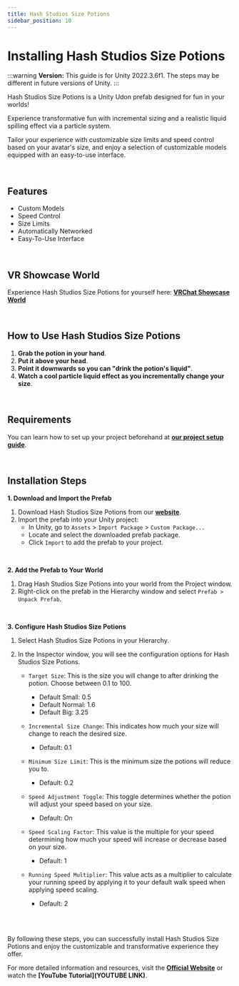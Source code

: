 ```yaml
---
title: Hash Studios Size Potions
sidebar_position: 10
---
```


# Installing Hash Studios Size Potions

:::warning
**Version:** This guide is for Unity 2022.3.6f1. The steps may be different in future versions of Unity.
:::

Hash Studios Size Potions is a Unity Udon prefab designed for fun in your worlds! 

Experience transformative fun with incremental sizing and a realistic liquid spilling effect via a particle system. 

Tailor your experience with customizable size limits and speed control based on your avatar's size, and enjoy a selection of customizable models equipped with an easy-to-use interface.

<br/>

## Features

- Custom Models
- Speed Control
- Size Limits
- Automatically Networked
- Easy-To-Use Interface

<br/>

## VR Showcase World

Experience Hash Studios Size Potions for yourself here: **[VRChat Showcase World](https://vrchat.com/home/world/wrld_943fdf1f-b4c2-42da-91a7-59e220d25af7)**

<br/>

## How to Use Hash Studios Size Potions

1. **Grab the potion in your hand**.
2. **Put it above your head**.
3. **Point it downwards so you can "drink the potion's liquid"**.
4. **Watch a cool particle liquid effect as you incrementally change your size**.

<br/>

## Requirements

You can learn how to set up your project beforehand at **[our project setup guide](/docs/general-concepts/settingupudon)**.

<br/>

## Installation Steps

**1. Download and Import the Prefab**

1. Download Hash Studios Size Potions from our **[website](https://hashstudiosllc.com/hashstudiossizepotions)**.
2. Import the prefab into your Unity project:
   - In Unity, go to `Assets` > `Import Package` > `Custom Package...`
   - Locate and select the downloaded prefab package.
   - Click `Import` to add the prefab to your project.

<br/>

**2. Add the Prefab to Your World**

1. Drag Hash Studios Size Potions into your world from the Project window.
2. Right-click on the prefab in the Hierarchy window and select `Prefab > Unpack Prefab`.

<br/>

**3. Configure Hash Studios Size Potions**

1. Select Hash Studios Size Potions in your Hierarchy.
2. In the Inspector window, you will see the configuration options for Hash Studios Size Potions.

   - `Target Size`: This is the size you will change to after drinking the potion. Choose between 0.1 to 100.
     - Default Small: 0.5
     - Default Normal: 1.6
     - Default Big: 3.25

   - `Incremental Size Change`: This indicates how much your size will change to reach the desired size.
     - Default: 0.1

   - `Minimum Size Limit`: This is the minimum size the potions will reduce you to.
     - Default: 0.2

   - `Speed Adjustment Toggle`: This toggle determines whether the potion will adjust your speed based on your size.
     - Default: On

   - `Speed Scaling Factor`: This value is the multiple for your speed determining how much your speed will increase or decrease based on your size.
     - Default: 1

   - `Running Speed Multiplier`: This value acts as a multiplier to calculate your running speed by applying it to your default walk speed when applying speed scaling.
     - Default: 2

<br/><br/>

By following these steps, you can successfully install Hash Studios Size Potions and enjoy the customizable and transformative experience they offer.

For more detailed information and resources, visit the **[Official Website](https://hashstudiosllc.com/hashstudiossizepotions)** or watch the **[YouTube Tutorial](YOUTUBE LINK)**.
